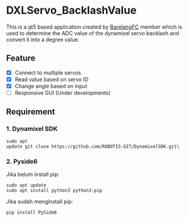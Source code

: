 # DXLServo_BacklashValue
This is a qt5 based application created by [BarelangFC](https://github.com/BarelangFC) member which is used to determine the ADC value of the dynamixel servo backlash and convert it into a degree value.

## Feature
- [x] Connect to multiple servos
- [x] Read value based on servo ID
- [x] Change angle based on input
- [ ] Responsive GUI (Under developments)

## Requirement
### 1. Dynamixel SDK
```
sudo apt 
update git clone https://github.com/ROBOTIS-GIT/DynamixelSDK.git\ 
```

### 2. Pyside6
Jika belum install pip:
```
sudo apt update
sudo apt install python3 python3-pip
```

Jika sudah menginstall pip:
```
pip install PySide6
```

